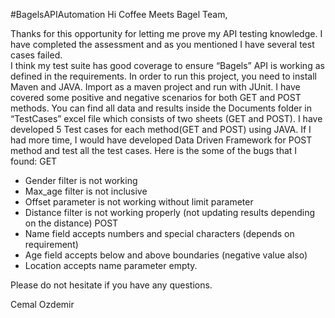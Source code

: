 #BagelsAPIAutomation
Hi Coffee Meets Bagel Team,

   Thanks for this opportunity for letting me prove my API testing knowledge.
I have completed the assessment and as you mentioned I have several test cases failed.    
I think my test suite has good coverage to ensure “Bagels” API is working as defined in the requirements. 
In order to run this project, you need to install Maven and JAVA. Import as a maven project and run with JUnit. 
I have covered some positive and negative scenarios for both GET and POST methods. 
You can find all data and results inside the Documents folder in “TestCases” excel file which consists of two sheets (GET and POST).
I have developed 5 Test cases for each method(GET and POST) using JAVA. 
If I had more time, I would have developed Data Driven Framework for POST method and test all the test cases.
    Here is the some of the bugs that I found:
	  GET
- Gender filter is not working 
- Max_age filter is not inclusive 
- Offset parameter is not working without limit parameter
- Distance filter is not working properly (not updating results depending on the distance)
    POST
-	Name field accepts numbers and special characters (depends on requirement)
-	Age field accepts below and above boundaries (negative value also)
-	Location accepts name parameter empty. 

Please do not hesitate if you have any questions.

Cemal Ozdemir








